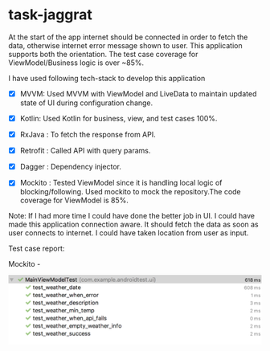 # task-jaggrat

At the start of the app internet should be connected in order to fetch the data, otherwise internet error message shown to user. This application supports both the orientation. The test case coverage for ViewModel/Business logic is over ~85%.

I have used following tech-stack to develop this application

- [x] MVVM: Used MVVM with ViewModel and LiveData to maintain updated state of UI during configuration change.
- [x] Kotlin: Used Kotlin for business, view, and test cases 100%. 
- [x] RxJava : To fetch the response from API. 
- [x] Retrofit : Called API with query params.
- [x] Dagger : Dependency injector. 
- [x] Mockito : Tested ViewModel since it is handling local logic of blocking/following. Used mockito to mock the repository.The code coverage for ViewModel is 85%.
 

Note: If I had more time I could have done the better job in UI. I could have made this application connection aware. It should fetch the data as soon as user connects to internet. I could have taken location from user as input.    

Test case report: 

Mockito - 

![alt text](https://github.com/jsin67/aa-task/blob/master/Screen%20Shot%202019-08-12%20at%201.01.59%20PM.png)
